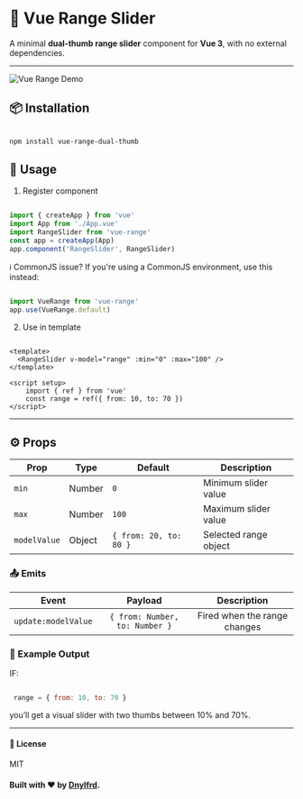 # 🔵 Vue Range Slider

A minimal **dual-thumb range slider** component for **Vue 3**, with no external dependencies.

---

![Vue Range Demo](https://github.com/daniyelford/vue-range/blob/main/2.PNG)


## 📦 Installation

```bash

npm install vue-range-dual-thumb

```

## 🚀 Usage

1. Register component

```js

import { createApp } from 'vue'
import App from './App.vue'
import RangeSlider from 'vue-range'
const app = createApp(App)
app.component('RangeSlider', RangeSlider)

```

ℹ️ CommonJS issue?
If you're using a CommonJS environment, use this instead:

```js

import VueRange from 'vue-range'
app.use(VueRange.default)

```
2. Use in template

```vue

<template>
  <RangeSlider v-model="range" :min="0" :max="100" />
</template>

<script setup>
    import { ref } from 'vue'
    const range = ref({ from: 10, to: 70 })
</script>

```

---

## ⚙️ Props

| Prop         | Type   | Default                | Description              |
|--------------|--------|------------------------|--------------------------|
| `min`        | Number | `0`                    | Minimum slider value     |
| `max`        | Number | `100`                  | Maximum slider value     |
| `modelValue` | Object | `{ from: 20, to: 80 }` | Selected range object    |


### 📤 Emits

| Event              | Payload                     | Description                   |
|:-------------------:|:---------------------------:|:------------------------------:|
| `update:modelValue` | `{ from: Number, to: Number }` | Fired when the range changes   |

### 🧪 Example Output

IF:
```js

 range = { from: 10, to: 70 }

```

you’ll get a visual slider with two thumbs between 10% and 70%.

---

#### 🧾 License

MIT


#### Built with ❤️ by [Dnylfrd](mailto:29danialfrd69@gmail.com).